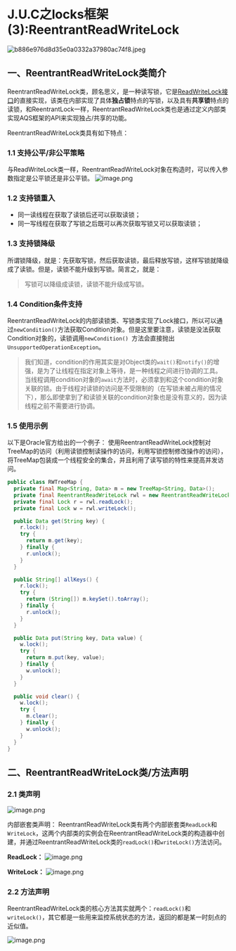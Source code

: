 # J.U.C之locks框架(3):ReentrantReadWriteLock

![b886e976d8d35e0a0332a37980ac74f8.jpeg](https://segmentfault.com/img/remote/1460000016012566)

## 一、ReentrantReadWriteLock类简介

ReentrantReadWriteLock类，顾名思义，是一种读写锁，它是[ReadWriteLock接口](https://segmentfault.com/a/1190000015562196#articleHeader6)的直接实现，该类在内部实现了具体**独占锁**特点的写锁，以及具有**共享锁**特点的读锁，和ReentrantLock一样，ReentrantReadWriteLock类也是通过定义内部类实现AQS框架的API来实现独占/共享的功能。

ReentrantReadWriteLock类具有如下特点：

### 1.1 支持公平/非公平策略

与ReadWriteLock类一样，ReentrantReadWriteLock对象在构造时，可以传入参数指定是公平锁还是非公平锁。
![image.png](https://segmentfault.com/img/remote/1460000015562392)

### 1.2 支持锁重入

- 同一读线程在获取了读锁后还可以获取读锁；
- 同一写线程在获取了写锁之后既可以再次获取写锁又可以获取读锁；

### 1.3 支持锁降级

所谓锁降级，就是：先获取写锁，然后获取读锁，最后释放写锁，这样写锁就降级成了读锁。但是，读锁不能升级到写锁。简言之，就是：

> 写锁可以降级成读锁，读锁不能升级成写锁。

### 1.4 Condition条件支持

ReentrantReadWriteLock的内部读锁类、写锁类实现了Lock接口，所以可以通过`newCondition()`方法获取Condition对象。但是这里要注意，读锁是没法获取Condition对象的，读锁调用`newCondition() `方法会直接抛出`UnsupportedOperationException`。

> 我们知道，condition的作用其实是对Object类的`wait()`和`notify()`的增强，是为了让线程在指定对象上等待，是一种线程之间进行协调的工具。
> 当线程调用condition对象的`await`方法时，必须拿到和这个condition对象关联的锁。由于线程对读锁的访问是不受限制的（在写锁未被占用的情况下），那么即使拿到了和读锁关联的condition对象也是没有意义的，因为读线程之前不需要进行协调。

### 1.5 使用示例

以下是Oracle官方给出的一个例子：
使用ReentrantReadWriteLock控制对TreeMap的访问（利用读锁控制读操作的访问，利用写锁控制修改操作的访问），将TreeMap包装成一个线程安全的集合，并且利用了读写锁的特性来提高并发访问。

```java
public class RWTreeMap {
  private final Map<String, Data> m = new TreeMap<String, Data>();
  private final ReentrantReadWriteLock rwl = new ReentrantReadWriteLock();
  private final Lock r = rwl.readLock();
  private final Lock w = rwl.writeLock();

  public Data get(String key) {
    r.lock();
    try {
      return m.get(key);
    } finally {
      r.unlock();
    }
  }

  public String[] allKeys() {
    r.lock();
    try {
      return (String[]) m.keySet().toArray();
    } finally {
      r.unlock();
    }
  }

  public Data put(String key, Data value) {
    w.lock();
    try {
      return m.put(key, value);
    } finally {
      w.unlock();
    }
  }

  public void clear() {
    w.lock();
    try {
      m.clear();
    } finally {
      w.unlock();
    }
  }
}
```

## 二、ReentrantReadWriteLock类/方法声明

### 2.1 类声明

![image.png](https://segmentfault.com/img/remote/1460000015562406)

内部嵌套类声明：
ReentrantReadWriteLock类有两个内部嵌套类`ReadLock`和`WriteLock`，这两个内部类的实例会在ReentrantReadWriteLock类的构造器中创建，并通过ReentrantReadWriteLock类的`readLock()`和`writeLock()`方法访问。

**ReadLock：**
![image.png](https://segmentfault.com/img/remote/1460000015562407)

**WriteLock：**
![image.png](https://segmentfault.com/img/remote/1460000015562408)

### 2.2 方法声明

ReentrantReadWriteLock类的核心方法其实就两个：`readLock()`和`writeLock()`，其它都是一些用来监控系统状态的方法，返回的都是某一时刻点的近似值。

![image.png](https://segmentfault.com/img/remote/1460000015562409)

